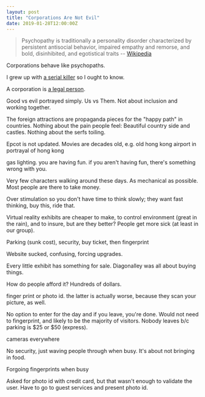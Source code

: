 ```yaml
---
layout: post
title: "Corporations Are Not Evil"
date: 2019-01-28T12:00:00Z
---
```

> Psychopathy is traditionally a personality disorder characterized by persistent antisocial behavior, impaired empathy and remorse, and bold, disinhibited, and egotistical traits -- [Wikipedia](https://en.wikipedia.org/wiki/Psychopathy)

Corporations behave like psychopaths.

I grew up with
[a serial killer](https://en.wikipedia.org/wiki/Joel_Rifkin) so I
ought to know.

A corporation is [a legal person](https://en.wikipedia.org/wiki/Legal_person).

Good vs evil portrayed simply. Us vs Them. Not about inclusion and working together.

The foreign attractions are propaganda pieces for the "happy path" in countries. Nothing about the pain people feel: Beautiful country side and castles. Nothing about the serfs toiling.

Epcot is not updated. Movies are decades old, e.g. old hong kong airport in portrayal of hong kong

gas lighting. you are having fun. if you aren't having fun, there's something wrong with you.

Very few characters walking around these days. As mechanical as possible. Most people are there to take money.

Over stimulation so you don't have time to think slowly; they want fast thinking, buy this, ride that.

Virtual reality exhibits are cheaper to make, to control environment (great in the rain), and to insure, but are they better? People get more sick (at least in our group).

Parking (sunk cost), security, buy ticket, then fingerprint

Website sucked, confusing, forcing upgrades.

Every little exhibit has something for sale. Diagonalley was all about buying things.

How do people afford it? Hundreds of dollars.

finger print or photo id. the latter is actually worse, because they scan your picture, as well.

No option to enter for the day and if you leave, you're done. Would not need to fingerprint, and likely to be the majority of visitors. Nobody leaves b/c parking is $25 or $50 (express).

cameras everywhere

No security, just waving people through when busy. It's about not bringing in food.

Forgoing fingerprints when busy

Asked for photo id with credit card, but that wasn't enough to validate the user. Have to go to guest services and present photo id.

